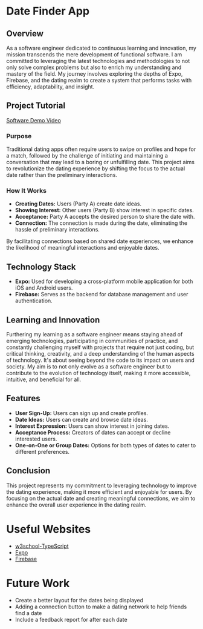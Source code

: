 # Date Finder App

## Overview

As a software engineer dedicated to continuous learning and innovation, my mission transcends the mere development of functional software. I am committed to leveraging the latest technologies and methodologies to not only solve complex problems but also to enrich my understanding and mastery of the field. My journey involves exploring the depths of Expo, Firebase, and the dating realm to create a system that performs tasks with efficiency, adaptability, and insight.

## Project Tutorial

[Software Demo Video]()

### Purpose

Traditional dating apps often require users to swipe on profiles and hope for a match, followed by the challenge of initiating and maintaining a conversation that may lead to a boring or unfulfilling date. This project aims to revolutionize the dating experience by shifting the focus to the actual date rather than the preliminary interactions.

### How It Works

- **Creating Dates:** Users (Party A) create date ideas.
- **Showing Interest:** Other users (Party B) show interest in specific dates.
- **Acceptance:** Party A accepts the desired person to share the date with.
- **Connection:** The connection is made during the date, eliminating the hassle of preliminary interactions.

By facilitating connections based on shared date experiences, we enhance the likelihood of meaningful interactions and enjoyable dates.

## Technology Stack

- **Expo:** Used for developing a cross-platform mobile application for both iOS and Android users.
- **Firebase:** Serves as the backend for database management and user authentication.

## Learning and Innovation

Furthering my learning as a software engineer means staying ahead of emerging technologies, participating in communities of practice, and constantly challenging myself with projects that require not just coding, but critical thinking, creativity, and a deep understanding of the human aspects of technology. It's about seeing beyond the code to its impact on users and society. My aim is to not only evolve as a software engineer but to contribute to the evolution of technology itself, making it more accessible, intuitive, and beneficial for all.

## Features

- **User Sign-Up:** Users can sign up and create profiles.
- **Date Ideas:** Users can create and browse date ideas.
- **Interest Expression:** Users can show interest in joining dates.
- **Acceptance Process:** Creators of dates can accept or decline interested users.
- **One-on-One or Group Dates:** Options for both types of dates to cater to different preferences.

## Conclusion

This project represents my commitment to leveraging technology to improve the dating experience, making it more efficient and enjoyable for users. By focusing on the actual date and creating meaningful connections, we aim to enhance the overall user experience in the dating realm.

# Useful Websites

- [w3school-TypeScript](https://www.w3schools.com/typescript/index.php)
- [Expo](https://docs.expo.dev)
- [Firebase](https://firebase.google.com/docs)

# Future Work

- Create a better layout for the dates being displayed
- Adding a connection button to make a dating network to help friends find a date
- Include a feedback report for after each date
